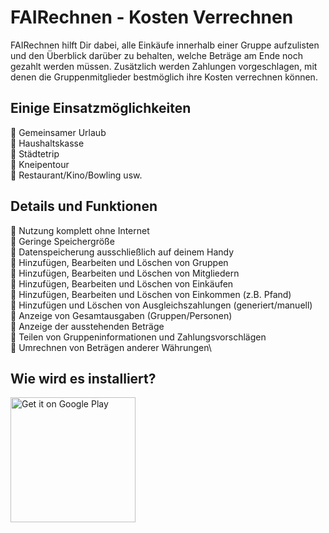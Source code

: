 # FAIRechnen - Kosten Verrechnen

FAIRechnen hilft Dir dabei, alle Einkäufe innerhalb einer Gruppe aufzulisten und den Überblick darüber zu behalten, welche Beträge am Ende noch gezahlt werden müssen. Zusätzlich werden Zahlungen vorgeschlagen, mit denen die Gruppenmitglieder bestmöglich ihre Kosten verrechnen können.

## Einige Einsatzmöglichkeiten

💠 Gemeinsamer Urlaub\
💠 Haushaltskasse\
💠 Städtetrip\
💠 Kneipentour\
💠 Restaurant/Kino/Bowling usw.

## Details und Funktionen

🔸 Nutzung komplett ohne Internet\
🔸 Geringe Speichergröße\
🔸 Datenspeicherung ausschließlich auf deinem Handy\
🔸 Hinzufügen, Bearbeiten und Löschen von Gruppen\
🔸 Hinzufügen, Bearbeiten und Löschen von Mitgliedern\
🔸 Hinzufügen, Bearbeiten und Löschen von Einkäufen\
🔸 Hinzufügen, Bearbeiten und Löschen von Einkommen (z.B. Pfand)\
🔸 Hinzufügen und Löschen von Ausgleichszahlungen (generiert/manuell)\
🔸 Anzeige von Gesamtausgaben (Gruppen/Personen)\
🔸 Anzeige der ausstehenden Beträge\
🔸 Teilen von Gruppeninformationen und Zahlungsvorschlägen\
🔸 Umrechnen von Beträgen anderer Währungen\

## Wie wird es installiert?

<a href='https://play.google.com/store/apps/details?id=holsten.fair.rechnen'><img alt='Get it on Google Play' src='https://play.google.com/intl/en_us/badges/static/images/badges/en_badge_web_generic.png' width=200/></a>
